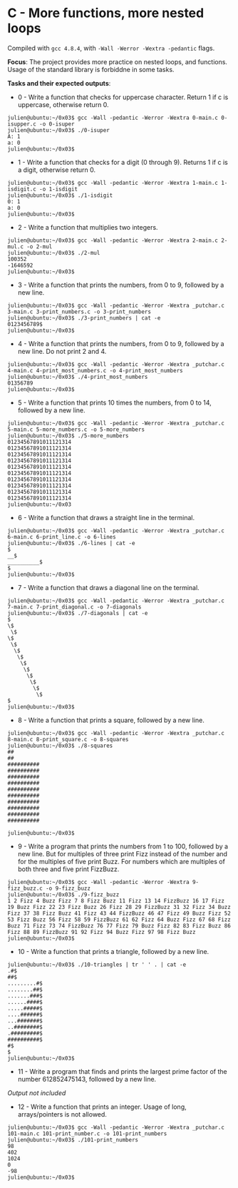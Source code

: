 # C - More functions, more nested loops

Compiled with `gcc 4.8.4`, with `-Wall -Werror -Wextra -pedantic` flags.

**Focus**: The project provides more practice on nested loops, and functions. Usage of the standard library is forbiddne in some tasks.

**Tasks and their expected outputs**:
- 0 - Write a function that checks for uppercase character. Return 1 if c is uppercase, otherwise return 0.
```
julien@ubuntu:~/0x03$ gcc -Wall -pedantic -Werror -Wextra 0-main.c 0-isupper.c -o 0-isuper
julien@ubuntu:~/0x03$ ./0-isuper 
A: 1
a: 0
julien@ubuntu:~/0x03$ 
```
- 1 - Write a function that checks for a digit (0 through 9). Returns 1 if c is a digit, otherwise return 0.
```
julien@ubuntu:~/0x03$ gcc -Wall -pedantic -Werror -Wextra 1-main.c 1-isdigit.c -o 1-isdigit
julien@ubuntu:~/0x03$ ./1-isdigit 
0: 1
a: 0
julien@ubuntu:~/0x03$ 
```
- 2 - Write a function that multiplies two integers.
```
julien@ubuntu:~/0x03$ gcc -Wall -pedantic -Werror -Wextra 2-main.c 2-mul.c -o 2-mul
julien@ubuntu:~/0x03$ ./2-mul 
100352
-1646592
julien@ubuntu:~/0x03$ 
```
- 3 - Write a function that prints the numbers, from 0 to 9, followed by a new line.
```
julien@ubuntu:~/0x03$ gcc -Wall -pedantic -Werror -Wextra _putchar.c 3-main.c 3-print_numbers.c -o 3-print_numbers
julien@ubuntu:~/0x03$ ./3-print_numbers | cat -e
0123456789$
julien@ubuntu:~/0x03$ 
```
- 4 - Write a function that prints the numbers, from 0 to 9, followed by a new line. Do not print 2 and 4.
```
julien@ubuntu:~/0x03$ gcc -Wall -pedantic -Werror -Wextra _putchar.c 4-main.c 4-print_most_numbers.c -o 4-print_most_numbers
julien@ubuntu:~/0x03$ ./4-print_most_numbers 
01356789
julien@ubuntu:~/0x03$ 
```
- 5 - Write a function that prints 10 times the numbers, from 0 to 14, followed by a new line.
```
julien@ubuntu:~/0x03$ gcc -Wall -pedantic -Werror -Wextra _putchar.c 5-main.c 5-more_numbers.c -o 5-more_numbers
julien@ubuntu:~/0x03$ ./5-more_numbers 
01234567891011121314
01234567891011121314
01234567891011121314
01234567891011121314
01234567891011121314
01234567891011121314
01234567891011121314
01234567891011121314
01234567891011121314
01234567891011121314
julien@ubuntu:~/0x03
```
- 6 - Write a function that draws a straight line in the terminal.
```
julien@ubuntu:~/0x03$ gcc -Wall -pedantic -Werror -Wextra _putchar.c 6-main.c 6-print_line.c -o 6-lines
julien@ubuntu:~/0x03$ ./6-lines | cat -e
$
__$
__________$
$
julien@ubuntu:~/0x03$
```
- 7 - Write a function that draws a diagonal line on the terminal.
```
julien@ubuntu:~/0x03$ gcc -Wall -pedantic -Werror -Wextra _putchar.c 7-main.c 7-print_diagonal.c -o 7-diagonals
julien@ubuntu:~/0x03$ ./7-diagonals | cat -e
$
\$
 \$
\$
 \$
  \$
   \$
    \$
     \$
      \$
       \$
        \$
         \$
$
julien@ubuntu:~/0x03$ 
```
- 8 - Write a function that prints a square, followed by a new line.
```
julien@ubuntu:~/0x03$ gcc -Wall -pedantic -Werror -Wextra _putchar.c 8-main.c 8-print_square.c -o 8-squares
julien@ubuntu:~/0x03$ ./8-squares 
##
##
##########
##########
##########
##########
##########
##########
##########
##########
##########
##########

julien@ubuntu:~/0x03$ 
```
- 9 - Write a program that prints the numbers from 1 to 100, followed by a new line. But for multiples of three print Fizz instead of the number and for the multiples of five print Buzz. For numbers which are multiples of both three and five print FizzBuzz.
```
julien@ubuntu:~/0x03$ gcc -Wall -pedantic -Werror -Wextra 9-fizz_buzz.c -o 9-fizz_buzz
julien@ubuntu:~/0x03$ ./9-fizz_buzz 
1 2 Fizz 4 Buzz Fizz 7 8 Fizz Buzz 11 Fizz 13 14 FizzBuzz 16 17 Fizz 19 Buzz Fizz 22 23 Fizz Buzz 26 Fizz 28 29 FizzBuzz 31 32 Fizz 34 Buzz Fizz 37 38 Fizz Buzz 41 Fizz 43 44 FizzBuzz 46 47 Fizz 49 Buzz Fizz 52 53 Fizz Buzz 56 Fizz 58 59 FizzBuzz 61 62 Fizz 64 Buzz Fizz 67 68 Fizz Buzz 71 Fizz 73 74 FizzBuzz 76 77 Fizz 79 Buzz Fizz 82 83 Fizz Buzz 86 Fizz 88 89 FizzBuzz 91 92 Fizz 94 Buzz Fizz 97 98 Fizz Buzz
julien@ubuntu:~/0x03$ 
```
- 10 - Write a function that prints a triangle, followed by a new line.
```
julien@ubuntu:~/0x03$ ./10-triangles | tr ' ' . | cat -e
.#$
##$
.........#$
........##$
.......###$
......####$
.....#####$
....######$
...#######$
..########$
.#########$
##########$
#$
$
julien@ubuntu:~/0x03$
```
- 11 - Write a program that finds and prints the largest prime factor of the number 612852475143, followed by a new line.

*Output not included*
- 12 - Write a function that prints an integer. Usage of long, arrays/pointers is not allowed.
```
julien@ubuntu:~/0x03$ gcc -Wall -pedantic -Werror -Wextra _putchar.c 101-main.c 101-print_number.c -o 101-print_numbers
julien@ubuntu:~/0x03$ ./101-print_numbers 
98
402
1024
0
-98
julien@ubuntu:~/0x03$ 
```
